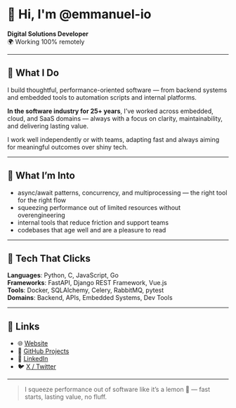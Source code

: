 # 👋 Hi, I'm @emmanuel-io

**Digital Solutions Developer**  
🌍 Working 100% remotely

---

## 🍋 What I Do

I build thoughtful, performance-oriented software — from backend systems and embedded tools to automation scripts and internal platforms.

**In the software industry for 25+ years**, I’ve worked across embedded, cloud, and SaaS domains — always with a focus on clarity, maintainability, and delivering lasting value.

I work well independently or with teams, adapting fast and always aiming for meaningful outcomes over shiny tech.

---

## 👀 What I’m Into

- async/await patterns, concurrency, and multiprocessing — the right tool for the right flow  
- squeezing performance out of limited resources without overengineering  
- internal tools that reduce friction and support teams  
- codebases that age well and are a pleasure to read  

---

## 🧰 Tech That Clicks

**Languages**: Python, C, JavaScript, Go  
**Frameworks**: FastAPI, Django REST Framework, Vue.js  
**Tools**: Docker, SQLAlchemy, Celery, RabbitMQ, pytest  
**Domains**: Backend, APIs, Embedded Systems, Dev Tools

---

## 🔗 Links

- 🌐 [Website](https://emmanuel-io.github.io/)
- 🐙 [GitHub Projects](https://github.com/emmanuel-io)
- 💼 [LinkedIn](https://www.linkedin.com/in/emmanuelamadio/)
- 🐦 [X / Twitter](https://x.com/emmanuel_io)

---

> I squeeze performance out of software like it’s a lemon 🍋 — fast starts, lasting value, no fluff.
